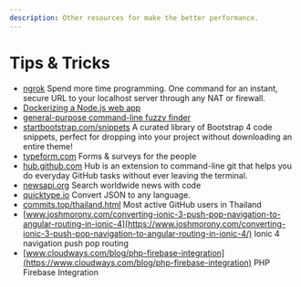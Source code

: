```yaml
---
description: Other resources for make the better performance.
---
```


# Tips & Tricks

* [ngrok](https://ngrok.com/) Spend more time programming. One command for an instant, secure URL to your localhost server through any NAT or firewall.
* [Dockerizing a Node.js web app](https://nodejs.org/en/docs/guides/nodejs-docker-webapp/)
* [general-purpose command-line fuzzy finder](https://github.com/junegunn/fzf)
* [startbootstrap.com/snippets](https://startbootstrap.com/snippets/)  A curated library of Bootstrap 4 code snippets, perfect for dropping into your project without downloading an entire theme!
* [typeform.com](https://www.typeform.com/)  Forms & surveys for the people
* [hub.github.com](https://hub.github.com/)  Hub is an extension to command-line git that helps you do everyday GitHub tasks without ever leaving the terminal.
* [newsapi.org](https://newsapi.org/)  Search worldwide news with code
* [quicktype.io](https://quicktype.io/)  Convert JSON to any language.
* [commits.top/thailand.html](https://commits.top/thailand.html)  Most active GitHub users in Thailand
* [www.joshmorony.com/converting-ionic-3-push-pop-navigation-to-angular-routing-in-ionic-4](https://www.joshmorony.com/converting-ionic-3-push-pop-navigation-to-angular-routing-in-ionic-4/)  Ionic 4 navigation push pop routing
* [www.cloudways.com/blog/php-firebase-integration](https://www.cloudways.com/blog/php-firebase-integration)  PHP Firebase Integration

